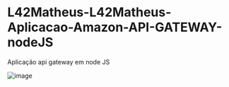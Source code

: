 
# L42Matheus-L42Matheus-Aplicacao-Amazon-API-GATEWAY-nodeJS
Aplicação api gateway em node JS



![image](https://user-images.githubusercontent.com/77408554/156464665-f572b385-fdcb-40ce-8b53-45183093e9b8.png)




